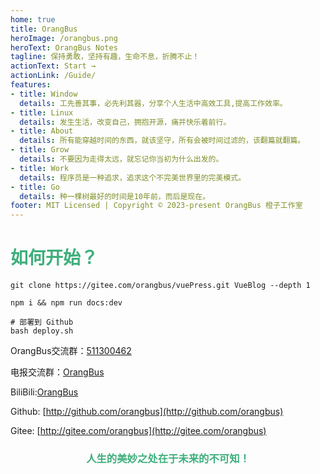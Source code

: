 ```yaml
---
home: true
title: OrangBus
heroImage: /orangbus.png
heroText: OrangBus Notes
tagline: 保持勇敢，坚持有趣，生命不息，折腾不止！
actionText: Start →
actionLink: /Guide/
features:
- title: Window
  details: 工先善其事，必先利其器，分享个人生活中高效工具,提高工作效率。
- title: Linux
  details: 发生生活，改变自己，拥抱开源，痛并快乐着前行。
- title: About
  details: 所有能穿越时间的东西，就该坚守，所有会被时间过滤的，该翻篇就翻篇。
- title: Grow
  details: 不要因为走得太远，就忘记你当初为什么出发的。
- title: Work
  details: 程序员是一种追求，追求这个不完美世界里的完美模式。
- title: Go
  details: 种一棵树最好的时间是10年前，而后是现在。
footer: MIT Licensed | Copyright © 2023-present OrangBus 橙子工作室
---
```


# <span style="color:#3EAF7C;text-align:center;">如何开始？</span>

```$bash
git clone https://gitee.com/orangbus/vuePress.git VueBlog --depth 1

npm i && npm run docs:dev

# 部署到 Github
bash deploy.sh
```
OrangBus交流群：[511300462](https://jq.qq.com/?_wv=1027&k=5UQXtUm)

电报交流群：[OrangBus](https://t.me/joinchat/LHI0dxToaOG-uSFjpa7gzg)

BiliBili:[OrangBus](https://space.bilibili.com/32604448) 

Github: [http://github.com/orangbus](http://github.com/orangbus) 

Gitee: [http://gitee.com/orangbus](http://gitee.com/orangbus) 

<h3 style="color:#3EAF7C;text-align:center;">人生的美妙之处在于未来的不可知！</h3>

